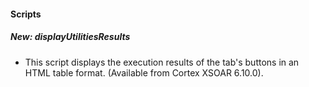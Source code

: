 
#### Scripts

##### New: displayUtilitiesResults

- This script displays the execution results of the tab's buttons in an HTML table format. (Available from Cortex XSOAR 6.10.0).
